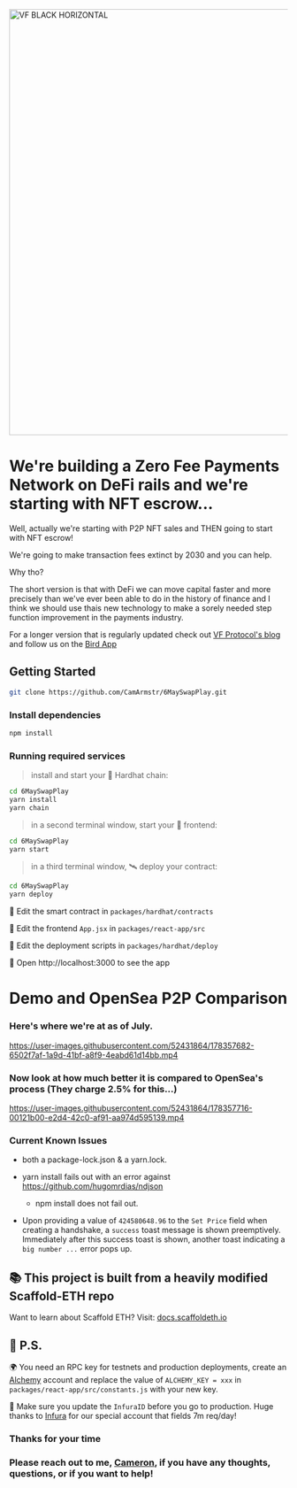 <img width="770" alt="VF BLACK HORIZONTAL" src="https://user-images.githubusercontent.com/52431864/178358439-303ac43b-9f19-4c71-bbd9-06725ea6f13c.png">

# We're building a Zero Fee Payments Network on DeFi rails and we're starting with NFT escrow...

Well, actually we're starting with P2P NFT sales and THEN going to start with NFT escrow!

We're going to make transaction fees extinct by 2030 and you can help.

Why tho? 

The short version is that with DeFi we can move capital faster and more precisely than we've ever been able to do in the history of finance and I think we should use thais new technology to make a sorely needed step function improvement in the payments industry.

For a longer version that is regularly updated check out [VF Protocol's blog](https://vfprotocol.substack.com/p/begin-by-beginning) and follow us on the [Bird App](https://twitter.com/VFProtocol)


## Getting Started 

```bash
git clone https://github.com/CamArmstr/6MaySwapPlay.git
```
### Install dependencies
```bash
npm install
```

### Running required services
> install and start your 👷‍ Hardhat chain:

```bash
cd 6MaySwapPlay
yarn install
yarn chain
```

> in a second terminal window, start your 📱 frontend:

```bash
cd 6MaySwapPlay
yarn start
```

> in a third terminal window, 🛰 deploy your contract:

```bash
cd 6MaySwapPlay
yarn deploy
```


🔏 Edit the smart contract in `packages/hardhat/contracts`

📝 Edit the frontend `App.jsx` in `packages/react-app/src`

💼 Edit the deployment scripts in `packages/hardhat/deploy`

📱 Open http://localhost:3000 to see the app






# Demo and OpenSea P2P Comparison

### Here's where we're at as of July.


https://user-images.githubusercontent.com/52431864/178357682-6502f7af-1a9d-41bf-a8f9-4eabd61d14bb.mp4


### Now look at how much better it is compared to OpenSea's process (They charge 2.5% for this...)


https://user-images.githubusercontent.com/52431864/178357716-00121b00-e2d4-42c0-af91-aa974d595139.mp4


### Current Known Issues
- both a package-lock.json & a yarn.lock.

- yarn install fails out with an error against https://github.com/hugomrdias/ndjson 
    - npm install does not fail out.

- Upon providing a value of `424580648.96` to the `Set Price` field when creating a handshake, a `success` toast message is shown preemptively. Immediately after this success toast is shown, another toast indicating a `big number ...` error pops up.


## 📚 This project is built from a heavily modified Scaffold-ETH repo 

Want to learn about Scaffold ETH? Visit: [docs.scaffoldeth.io](https://docs.scaffoldeth.io)

## 💌 P.S.

🌍 You need an RPC key for testnets and production deployments, create an [Alchemy](https://www.alchemy.com/) account and replace the value of `ALCHEMY_KEY = xxx` in `packages/react-app/src/constants.js` with your new key.

📣 Make sure you update the `InfuraID` before you go to production. Huge thanks to [Infura](https://infura.io/) for our special account that fields 7m req/day!


### Thanks for your time 
### Please reach out to me, [Cameron](https://twitter.com/Frozenfire42), if you have any thoughts, questions, or if you want to help!

